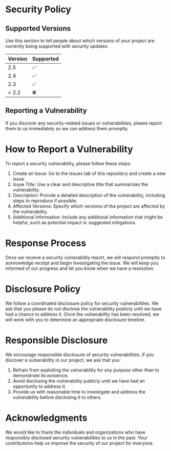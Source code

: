# Security Policy

## Supported Versions

Use this section to tell people about which versions of your project are
currently being supported with security updates.

| Version | Supported          |
| ------- | ------------------ |
| 2.5     | :white_check_mark: |
| 2.4     | :white_check_mark: |
| 2.3     | :white_check_mark: |
| < 2.2   | :x:                |

## Reporting a Vulnerability

If you discover any security-related issues or vulnerabilities, please report them to us immediately so we can address them promptly.

# How to Report a Vulnerability

To report a security vulnerability, please follow these steps:

  1. Create an Issue: Go to the Issues tab of this repository and create a new issue.
  2. Issue Title: Use a clear and descriptive title that summarizes the vulnerability.
  3. Description: Provide a detailed description of the vulnerability, including steps to reproduce if possible.
  4. Affected Versions: Specify which versions of the project are affected by the vulnerability.
  5. Additional Information: Include any additional information that might be helpful, such as potential impact or suggested mitigations.

# Response Process

Once we receive a security vulnerability report, we will respond promptly to acknowledge receipt and begin investigating the issue. We will keep you informed 
of our progress and let you know when we have a resolution.

# Disclosure Policy

We follow a coordinated disclosure policy for security vulnerabilities. We ask that you please do not disclose the vulnerability publicly until we have had a 
chance to address it. Once the vulnerability has been resolved, we will work with you to determine an appropriate disclosure timeline.


# Responsible Disclosure

We encourage responsible disclosure of security vulnerabilities. If you discover a vulnerability in our project, we ask that you:

  1. Refrain from exploiting the vulnerability for any purpose other than to demonstrate its existence.
  2. Avoid disclosing the vulnerability publicly until we have had an opportunity to address it.
  3. Provide us with reasonable time to investigate and address the vulnerability before disclosing it to others.

# Acknowledgments

We would like to thank the individuals and organizations who have responsibly disclosed security vulnerabilities to us in the past. 
Your contributions help us improve the security of our project for everyone.
